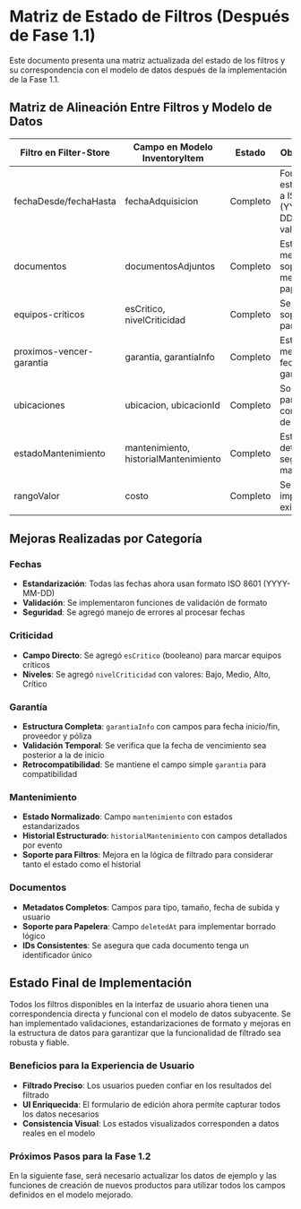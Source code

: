 # Matriz de Estado de Filtros (Después de Fase 1.1)

Este documento presenta una matriz actualizada del estado de los filtros y su correspondencia con el modelo de datos después de la implementación de la Fase 1.1.

## Matriz de Alineación Entre Filtros y Modelo de Datos

| Filtro en Filter-Store | Campo en Modelo InventoryItem | Estado | Observaciones |
|------------------------|-----------------------------|--------|--------------|
| fechaDesde/fechaHasta | fechaAdquisicion | Completo | Formato estandarizado a ISO 8601 (YYYY-MM-DD) con validación |
| documentos | documentosAdjuntos | Completo | Estructura mejorada con soporte para metadatos y papelera |
| equipos-criticos | esCritico, nivelCriticidad | Completo | Se añadió soporte directo para criticidad |
| proximos-vencer-garantia | garantia, garantiaInfo | Completo | Estructura mejorada para fechas de garantía |
| ubicaciones | ubicacion, ubicacionId | Completo | Soporte tanto para texto como para IDs de ubicación |
| estadoMantenimiento | mantenimiento, historialMantenimiento | Completo | Estructura detallada para seguimiento de mantenimiento |
| rangoValor | costo | Completo | Se mantiene la implementación existente |

## Mejoras Realizadas por Categoría

### Fechas
- **Estandarización**: Todas las fechas ahora usan formato ISO 8601 (YYYY-MM-DD)
- **Validación**: Se implementaron funciones de validación de formato
- **Seguridad**: Se agregó manejo de errores al procesar fechas

### Criticidad
- **Campo Directo**: Se agregó `esCritico` (booleano) para marcar equipos críticos
- **Niveles**: Se agregó `nivelCriticidad` con valores: Bajo, Medio, Alto, Crítico

### Garantía
- **Estructura Completa**: `garantiaInfo` con campos para fecha inicio/fin, proveedor y póliza
- **Validación Temporal**: Se verifica que la fecha de vencimiento sea posterior a la de inicio
- **Retrocompatibilidad**: Se mantiene el campo simple `garantia` para compatibilidad

### Mantenimiento
- **Estado Normalizado**: Campo `mantenimiento` con estados estandarizados
- **Historial Estructurado**: `historialMantenimiento` con campos detallados por evento
- **Soporte para Filtros**: Mejora en la lógica de filtrado para considerar tanto el estado como el historial

### Documentos
- **Metadatos Completos**: Campos para tipo, tamaño, fecha de subida y usuario
- **Soporte para Papelera**: Campo `deletedAt` para implementar borrado lógico
- **IDs Consistentes**: Se asegura que cada documento tenga un identificador único

## Estado Final de Implementación

Todos los filtros disponibles en la interfaz de usuario ahora tienen una correspondencia directa y funcional con el modelo de datos subyacente. Se han implementado validaciones, estandarizaciones de formato y mejoras en la estructura de datos para garantizar que la funcionalidad de filtrado sea robusta y fiable.

### Beneficios para la Experiencia de Usuario

- **Filtrado Preciso**: Los usuarios pueden confiar en los resultados del filtrado
- **UI Enriquecida**: El formulario de edición ahora permite capturar todos los datos necesarios
- **Consistencia Visual**: Los estados visualizados corresponden a datos reales en el modelo

### Próximos Pasos para la Fase 1.2

En la siguiente fase, será necesario actualizar los datos de ejemplo y las funciones de creación de nuevos productos para utilizar todos los campos definidos en el modelo mejorado. 
